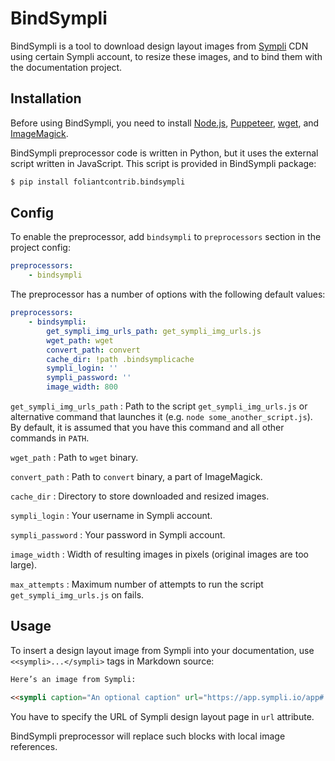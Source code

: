 # BindSympli

BindSympli is a tool to download design layout images from [Sympli](https://sympli.io/) CDN using certain Sympli account, to resize these images, and to bind them with the documentation project.

## Installation

Before using BindSympli, you need to install [Node.js](https://nodejs.org/en/), [Puppeteer](https://github.com/GoogleChrome/puppeteer), [wget](https://www.gnu.org/software/wget/), and [ImageMagick](https://imagemagick.org/).

BindSympli preprocessor code is written in Python, but it uses the external script written in JavaScript. This script is provided in BindSympli package:

```bash
$ pip install foliantcontrib.bindsympli
```

## Config

To enable the preprocessor, add `bindsympli` to `preprocessors` section in the project config:

```yaml
preprocessors:
    - bindsympli
```

The preprocessor has a number of options with the following default values:

```yaml
preprocessors:
    - bindsympli:
        get_sympli_img_urls_path: get_sympli_img_urls.js
        wget_path: wget
        convert_path: convert
        cache_dir: !path .bindsymplicache
        sympli_login: ''
        sympli_password: ''
        image_width: 800
```

`get_sympli_img_urls_path`
:   Path to the script `get_sympli_img_urls.js` or alternative command that launches it (e.g. `node some_another_script.js`). By default, it is assumed that you have this command and all other commands in `PATH`.

`wget_path`
:   Path to `wget` binary.

`convert_path`
:   Path to `convert` binary, a part of ImageMagick.

`cache_dir`
:   Directory to store downloaded and resized images.

`sympli_login`
:   Your username in Sympli account.

`sympli_password`
:   Your password in Sympli account.

`image_width`
:   Width of resulting images in pixels (original images are too large).

`max_attempts`
:   Maximum number of attempts to run the script `get_sympli_img_urls.js` on fails.

## Usage

To insert a design layout image from Sympli into your documentation, use `<<sympli>...</sympli>` tags in Markdown source:

```markdown
Here’s an image from Sympli:

<<sympli caption="An optional caption" url="https://app.sympli.io/app#!/designs/0123456789abcdef01234567/specs/assets"></sympli>
```

You have to specify the URL of Sympli design layout page in `url` attribute.

BindSympli preprocessor will replace such blocks with local image references.
